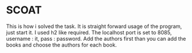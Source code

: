 # SCOAT

This is how i solved the task. It is straight forward usage of the program, just start it.
I used h2 like required. The localhost port is set to 8085, username : it, pass : password. 
Add the authors first than you can add the books and choose the authors for each book. 
